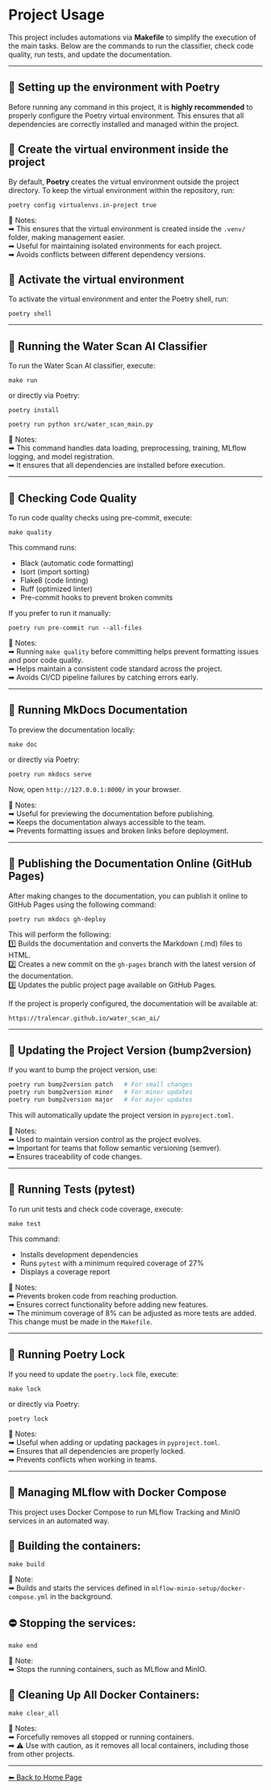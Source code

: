 # Project Usage

This project includes automations via **Makefile** to simplify the execution of the main tasks. Below are the commands to run the classifier, check code quality, run tests, and update the documentation.

---

## 🔹 **Setting up the environment with Poetry**

Before running any command in this project, it is **highly recommended** to properly configure the Poetry virtual environment. This ensures that all dependencies are correctly installed and managed within the project.

## 🔹 **Create the virtual environment inside the project**

By default, **Poetry** creates the virtual environment outside the project directory. To keep the virtual environment within the repository, run:

`poetry config virtualenvs.in-project true`

📌 Notes: <br>
➡ This ensures that the virtual environment is created inside the `.venv/` folder, making management easier. <br>
➡ Useful for maintaining isolated environments for each project. <br>
➡ Avoids conflicts between different dependency versions.

## 🔹 **Activate the virtual environment**

To activate the virtual environment and enter the Poetry shell, run:

`poetry shell`

---

## 🔹 **Running the Water Scan AI Classifier**

To run the Water Scan AI classifier, execute:

`make run`

or directly via Poetry:

`poetry install`

`poetry run python src/water_scan_main.py`

📌 Notes: <br>
➡ This command handles data loading, preprocessing, training, MLflow logging, and model registration. <br>
➡ It ensures that all dependencies are installed before execution.

---

## 🔹 Checking Code Quality

To run code quality checks using pre-commit, execute:

`make quality`

This command runs:

* Black (automatic code formatting)  
* Isort (import sorting)  
* Flake8 (code linting)  
* Ruff (optimized linter)  
* Pre-commit hooks to prevent broken commits

If you prefer to run it manually:

`poetry run pre-commit run --all-files`

📌 Notes: <br>
➡ Running `make quality` before committing helps prevent formatting issues and poor code quality. <br>
➡ Helps maintain a consistent code standard across the project. <br>
➡ Avoids CI/CD pipeline failures by catching errors early.

---

## 🔹 Running MkDocs Documentation

To preview the documentation locally:

`make doc`

or directly via Poetry:

`poetry run mkdocs serve`

Now, open `http://127.0.0.1:8000/` in your browser.

📌 Notes: <br>
➡ Useful for previewing the documentation before publishing. <br>
➡ Keeps the documentation always accessible to the team. <br>
➡ Prevents formatting issues and broken links before deployment. <br>

---

## 🔹 Publishing the Documentation Online (GitHub Pages)

After making changes to the documentation, you can publish it online to GitHub Pages using the following command:

`poetry run mkdocs gh-deploy`

This will perform the following: <br>
1️⃣ Builds the documentation and converts the Markdown (.md) files to HTML. <br>
2️⃣ Creates a new commit on the `gh-pages` branch with the latest version of the documentation. <br>
3️⃣ Updates the public project page available on GitHub Pages. <br>

If the project is properly configured, the documentation will be available at:

`https://tralencar.github.io/water_scan_ai/`

---

## 🔹 Updating the Project Version (bump2version)

If you want to bump the project version, use:

```bash
poetry run bump2version patch   # For small changes
poetry run bump2version minor   # For minor updates
poetry run bump2version major   # For major updates
```

This will automatically update the project version in `pyproject.toml`.

📌 Notes: <br>
➡ Used to maintain version control as the project evolves. <br>
➡ Important for teams that follow semantic versioning (semver). <br>
➡ Ensures traceability of code changes.

---

## 🔹 Running Tests (pytest)

To run unit tests and check code coverage, execute:

`make test`

This command:

* Installs development dependencies  
* Runs `pytest` with a minimum required coverage of 27%  
* Displays a coverage report

📌 Notes: <br>
➡ Prevents broken code from reaching production. <br>
➡ Ensures correct functionality before adding new features. <br>
➡ The minimum coverage of 8% can be adjusted as more tests are added. This change must be made in the `Makefile`.

---

## 🔹 Running Poetry Lock

If you need to update the `poetry.lock` file, execute:

`make lock`

or directly via Poetry:

`poetry lock`

📌 Notes: <br>
➡ Useful when adding or updating packages in `pyproject.toml`. <br>
➡ Ensures that all dependencies are properly locked. <br>
➡ Prevents conflicts when working in teams.

---

## 🔹 Managing MLflow with Docker Compose

This project uses Docker Compose to run MLflow Tracking and MinIO services in an automated way. <br>

## 🔧 Building the containers:

`make build`

📌 Note: <br>
➡ Builds and starts the services defined in `mlflow-minio-setup/docker-compose.yml` in the background.

## ⛔ Stopping the services:

`make end`

📌 Note: <br>
➡ Stops the running containers, such as MLflow and MinIO.

## 🧹 Cleaning Up All Docker Containers:

`make clear_all`

📌 Notes: <br>
➡ Forcefully removes all stopped or running containers. <br>
➡ ⚠ Use with caution, as it removes all local containers, including those from other projects. <br>

---

[⬅ Back to Home Page](index.md)
